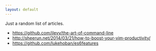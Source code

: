 ```yaml
---
layout: default
---
```


Just a random list of articles.

* https://github.com/jlevy/the-art-of-command-line
* http://sheerun.net/2014/03/21/how-to-boost-your-vim-productivity/
* https://github.com/lukehoban/es6features
